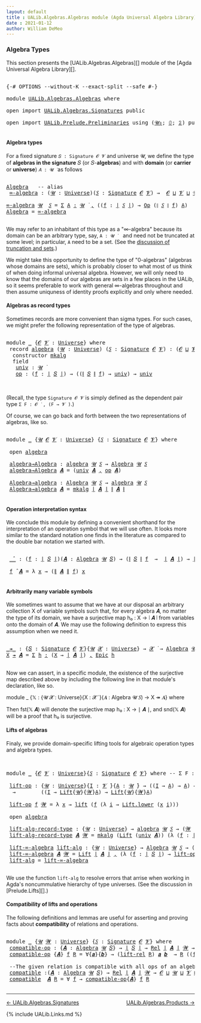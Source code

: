 ```yaml
---
layout: default
title : UALib.Algebras.Algebras module (Agda Universal Algebra Library)
date : 2021-01-12
author: William DeMeo
---
```


### <a id="algebra-types">Algebra Types</a>

This section presents the [UALib.Algebras.Algebras][] module of the [Agda Universal Algebra Library][].

<pre class="Agda">

<a id="302" class="Symbol">{-#</a> <a id="306" class="Keyword">OPTIONS</a> <a id="314" class="Pragma">--without-K</a> <a id="326" class="Pragma">--exact-split</a> <a id="340" class="Pragma">--safe</a> <a id="347" class="Symbol">#-}</a>

<a id="352" class="Keyword">module</a> <a id="359" href="UALib.Algebras.Algebras.html" class="Module">UALib.Algebras.Algebras</a> <a id="383" class="Keyword">where</a>

<a id="390" class="Keyword">open</a> <a id="395" class="Keyword">import</a> <a id="402" href="UALib.Algebras.Signatures.html" class="Module">UALib.Algebras.Signatures</a> <a id="428" class="Keyword">public</a>

<a id="436" class="Keyword">open</a> <a id="441" class="Keyword">import</a> <a id="448" href="UALib.Prelude.Preliminaries.html" class="Module">UALib.Prelude.Preliminaries</a> <a id="476" class="Keyword">using</a> <a id="482" class="Symbol">(</a><a id="483" href="universes.html#504" class="Primitive">𝓤₀</a><a id="485" class="Symbol">;</a> <a id="487" href="MGS-MLTT.html#712" class="Function">𝟘</a><a id="488" class="Symbol">;</a> <a id="490" href="MGS-MLTT.html#2482" class="Function">𝟚</a><a id="491" class="Symbol">)</a> <a id="493" class="Keyword">public</a>

</pre>


#### <a id="algebra-types">Algebra types</a>

For a fixed signature `𝑆 : Signature 𝓞 𝓥` and universe 𝓤, we define the type of **algebras in the signature** 𝑆 (or 𝑆-**algebras**) and with **domain** (or **carrier** or **universe**) `𝐴 : 𝓤 ̇` as follows

<pre class="Agda">

<a id="Algebra"></a><a id="781" href="UALib.Algebras.Algebras.html#781" class="Function">Algebra</a>   <a id="791" class="Comment">-- alias</a>
 <a id="∞-algebra"></a><a id="801" href="UALib.Algebras.Algebras.html#801" class="Function">∞-algebra</a> <a id="811" class="Symbol">:</a> <a id="813" class="Symbol">(</a><a id="814" href="UALib.Algebras.Algebras.html#814" class="Bound">𝓤</a> <a id="816" class="Symbol">:</a> <a id="818" href="universes.html#551" class="Postulate">Universe</a><a id="826" class="Symbol">)(</a><a id="828" href="UALib.Algebras.Algebras.html#828" class="Bound">𝑆</a> <a id="830" class="Symbol">:</a> <a id="832" href="UALib.Algebras.Signatures.html#1419" class="Function">Signature</a> <a id="842" href="universes.html#613" class="Generalizable">𝓞</a> <a id="844" href="universes.html#617" class="Generalizable">𝓥</a><a id="845" class="Symbol">)</a> <a id="847" class="Symbol">→</a>  <a id="850" href="universes.html#613" class="Generalizable">𝓞</a> <a id="852" href="Agda.Primitive.html#636" class="Primitive Operator">⊔</a> <a id="854" href="universes.html#617" class="Generalizable">𝓥</a> <a id="856" href="Agda.Primitive.html#636" class="Primitive Operator">⊔</a> <a id="858" href="UALib.Algebras.Algebras.html#814" class="Bound">𝓤</a> <a id="860" href="universes.html#527" class="Primitive Operator">⁺</a> <a id="862" href="universes.html#758" class="Function Operator">̇</a>

<a id="865" href="UALib.Algebras.Algebras.html#801" class="Function">∞-algebra</a> <a id="875" href="UALib.Algebras.Algebras.html#875" class="Bound">𝓤</a>  <a id="878" href="UALib.Algebras.Algebras.html#878" class="Bound">𝑆</a> <a id="880" class="Symbol">=</a> <a id="882" href="MGS-MLTT.html#3074" class="Function">Σ</a> <a id="884" href="UALib.Algebras.Algebras.html#884" class="Bound">A</a> <a id="886" href="MGS-MLTT.html#3074" class="Function">꞉</a> <a id="888" href="UALib.Algebras.Algebras.html#875" class="Bound">𝓤</a> <a id="890" href="universes.html#758" class="Function Operator">̇</a> <a id="892" href="MGS-MLTT.html#3074" class="Function">,</a> <a id="894" class="Symbol">((</a><a id="896" href="UALib.Algebras.Algebras.html#896" class="Bound">f</a> <a id="898" class="Symbol">:</a> <a id="900" href="UALib.Prelude.Preliminaries.html#11659" class="Function Operator">∣</a> <a id="902" href="UALib.Algebras.Algebras.html#878" class="Bound">𝑆</a> <a id="904" href="UALib.Prelude.Preliminaries.html#11659" class="Function Operator">∣</a><a id="905" class="Symbol">)</a> <a id="907" class="Symbol">→</a> <a id="909" href="UALib.Algebras.Signatures.html#787" class="Function">Op</a> <a id="912" class="Symbol">(</a><a id="913" href="UALib.Prelude.Preliminaries.html#11740" class="Function Operator">∥</a> <a id="915" href="UALib.Algebras.Algebras.html#878" class="Bound">𝑆</a> <a id="917" href="UALib.Prelude.Preliminaries.html#11740" class="Function Operator">∥</a> <a id="919" href="UALib.Algebras.Algebras.html#896" class="Bound">f</a><a id="920" class="Symbol">)</a> <a id="922" href="UALib.Algebras.Algebras.html#884" class="Bound">A</a><a id="923" class="Symbol">)</a>
<a id="925" href="UALib.Algebras.Algebras.html#781" class="Function">Algebra</a> <a id="933" class="Symbol">=</a> <a id="935" href="UALib.Algebras.Algebras.html#801" class="Function">∞-algebra</a>

</pre>

We may refer to an inhabitant of this type as a "∞-algebra" because its domain can be an arbitrary type, say, `A : 𝓤 ̇` &nbsp;&nbsp; and need not be truncated at some level; in particular, `A` need to be a set. (See the [discussion of truncation and sets](UALib.Prelude.Preliminaries.html#truncation).)

We might take this opportunity to define the type of "0-algebras" (algebras whose domains are sets), which is probably closer to what most of us think of when doing informal universal algebra.  However, we will only need to know that the domains of our algebras are sets in a few places in the UALib, so it seems preferable to work with general ∞-algebras throughout and then assume uniquness of identity proofs explicitly and only where needed.




#### <a id="algebras-as-record-types">Algebras as record types</a>

Sometimes records are more convenient than sigma types. For such cases, we might prefer the following representation of the type of algebras.

<pre class="Agda">

<a id="1937" class="Keyword">module</a> <a id="1944" href="UALib.Algebras.Algebras.html#1944" class="Module">_</a> <a id="1946" class="Symbol">{</a><a id="1947" href="UALib.Algebras.Algebras.html#1947" class="Bound">𝓞</a> <a id="1949" href="UALib.Algebras.Algebras.html#1949" class="Bound">𝓥</a> <a id="1951" class="Symbol">:</a> <a id="1953" href="universes.html#551" class="Postulate">Universe</a><a id="1961" class="Symbol">}</a> <a id="1963" class="Keyword">where</a>
 <a id="1970" class="Keyword">record</a> <a id="1977" href="UALib.Algebras.Algebras.html#1977" class="Record">algebra</a> <a id="1985" class="Symbol">(</a><a id="1986" href="UALib.Algebras.Algebras.html#1986" class="Bound">𝓤</a> <a id="1988" class="Symbol">:</a> <a id="1990" href="universes.html#551" class="Postulate">Universe</a><a id="1998" class="Symbol">)</a> <a id="2000" class="Symbol">(</a><a id="2001" href="UALib.Algebras.Algebras.html#2001" class="Bound">𝑆</a> <a id="2003" class="Symbol">:</a> <a id="2005" href="UALib.Algebras.Signatures.html#1419" class="Function">Signature</a> <a id="2015" href="UALib.Algebras.Algebras.html#1947" class="Bound">𝓞</a> <a id="2017" href="UALib.Algebras.Algebras.html#1949" class="Bound">𝓥</a><a id="2018" class="Symbol">)</a> <a id="2020" class="Symbol">:</a> <a id="2022" class="Symbol">(</a><a id="2023" href="UALib.Algebras.Algebras.html#1947" class="Bound">𝓞</a> <a id="2025" href="Agda.Primitive.html#636" class="Primitive Operator">⊔</a> <a id="2027" href="UALib.Algebras.Algebras.html#1949" class="Bound">𝓥</a> <a id="2029" href="Agda.Primitive.html#636" class="Primitive Operator">⊔</a> <a id="2031" href="UALib.Algebras.Algebras.html#1986" class="Bound">𝓤</a><a id="2032" class="Symbol">)</a> <a id="2034" href="universes.html#527" class="Primitive Operator">⁺</a> <a id="2036" href="universes.html#758" class="Function Operator">̇</a> <a id="2038" class="Keyword">where</a>
  <a id="2046" class="Keyword">constructor</a> <a id="2058" href="UALib.Algebras.Algebras.html#2058" class="InductiveConstructor">mkalg</a>
  <a id="2066" class="Keyword">field</a>
   <a id="2075" href="UALib.Algebras.Algebras.html#2075" class="Field">univ</a> <a id="2080" class="Symbol">:</a> <a id="2082" href="UALib.Algebras.Algebras.html#1986" class="Bound">𝓤</a> <a id="2084" href="universes.html#758" class="Function Operator">̇</a>
   <a id="2089" href="UALib.Algebras.Algebras.html#2089" class="Field">op</a> <a id="2092" class="Symbol">:</a> <a id="2094" class="Symbol">(</a><a id="2095" href="UALib.Algebras.Algebras.html#2095" class="Bound">f</a> <a id="2097" class="Symbol">:</a> <a id="2099" href="UALib.Prelude.Preliminaries.html#11659" class="Function Operator">∣</a> <a id="2101" href="UALib.Algebras.Algebras.html#2001" class="Bound">𝑆</a> <a id="2103" href="UALib.Prelude.Preliminaries.html#11659" class="Function Operator">∣</a><a id="2104" class="Symbol">)</a> <a id="2106" class="Symbol">→</a> <a id="2108" class="Symbol">((</a><a id="2110" href="UALib.Prelude.Preliminaries.html#11740" class="Function Operator">∥</a> <a id="2112" href="UALib.Algebras.Algebras.html#2001" class="Bound">𝑆</a> <a id="2114" href="UALib.Prelude.Preliminaries.html#11740" class="Function Operator">∥</a> <a id="2116" href="UALib.Algebras.Algebras.html#2095" class="Bound">f</a><a id="2117" class="Symbol">)</a> <a id="2119" class="Symbol">→</a> <a id="2121" href="UALib.Algebras.Algebras.html#2075" class="Field">univ</a><a id="2125" class="Symbol">)</a> <a id="2127" class="Symbol">→</a> <a id="2129" href="UALib.Algebras.Algebras.html#2075" class="Field">univ</a>


</pre>

(Recall, the type `Signature 𝓞 𝓥` is simply defined as the dependent pair type `Σ F ꞉ 𝓞 ̇ , (F → 𝓥 ̇)`.)

Of course, we can go back and forth between the two representations of algebras, like so.

<pre class="Agda">

<a id="2359" class="Keyword">module</a> <a id="2366" href="UALib.Algebras.Algebras.html#2366" class="Module">_</a> <a id="2368" class="Symbol">{</a><a id="2369" href="UALib.Algebras.Algebras.html#2369" class="Bound">𝓤</a> <a id="2371" href="UALib.Algebras.Algebras.html#2371" class="Bound">𝓞</a> <a id="2373" href="UALib.Algebras.Algebras.html#2373" class="Bound">𝓥</a> <a id="2375" class="Symbol">:</a> <a id="2377" href="universes.html#551" class="Postulate">Universe</a><a id="2385" class="Symbol">}</a> <a id="2387" class="Symbol">{</a><a id="2388" href="UALib.Algebras.Algebras.html#2388" class="Bound">𝑆</a> <a id="2390" class="Symbol">:</a> <a id="2392" href="UALib.Algebras.Signatures.html#1419" class="Function">Signature</a> <a id="2402" href="UALib.Algebras.Algebras.html#2371" class="Bound">𝓞</a> <a id="2404" href="UALib.Algebras.Algebras.html#2373" class="Bound">𝓥</a><a id="2405" class="Symbol">}</a> <a id="2407" class="Keyword">where</a>

 <a id="2415" class="Keyword">open</a> <a id="2420" href="UALib.Algebras.Algebras.html#1977" class="Module">algebra</a>

 <a id="2430" href="UALib.Algebras.Algebras.html#2430" class="Function">algebra→Algebra</a> <a id="2446" class="Symbol">:</a> <a id="2448" href="UALib.Algebras.Algebras.html#1977" class="Record">algebra</a> <a id="2456" href="UALib.Algebras.Algebras.html#2369" class="Bound">𝓤</a> <a id="2458" href="UALib.Algebras.Algebras.html#2388" class="Bound">𝑆</a> <a id="2460" class="Symbol">→</a> <a id="2462" href="UALib.Algebras.Algebras.html#781" class="Function">Algebra</a> <a id="2470" href="UALib.Algebras.Algebras.html#2369" class="Bound">𝓤</a> <a id="2472" href="UALib.Algebras.Algebras.html#2388" class="Bound">𝑆</a>
 <a id="2475" href="UALib.Algebras.Algebras.html#2430" class="Function">algebra→Algebra</a> <a id="2491" href="UALib.Algebras.Algebras.html#2491" class="Bound">𝑨</a> <a id="2493" class="Symbol">=</a> <a id="2495" class="Symbol">(</a><a id="2496" href="UALib.Algebras.Algebras.html#2075" class="Field">univ</a> <a id="2501" href="UALib.Algebras.Algebras.html#2491" class="Bound">𝑨</a> <a id="2503" href="MGS-MLTT.html#2929" class="InductiveConstructor Operator">,</a> <a id="2505" href="UALib.Algebras.Algebras.html#2089" class="Field">op</a> <a id="2508" href="UALib.Algebras.Algebras.html#2491" class="Bound">𝑨</a><a id="2509" class="Symbol">)</a>

 <a id="2513" href="UALib.Algebras.Algebras.html#2513" class="Function">Algebra→algebra</a> <a id="2529" class="Symbol">:</a> <a id="2531" href="UALib.Algebras.Algebras.html#781" class="Function">Algebra</a> <a id="2539" href="UALib.Algebras.Algebras.html#2369" class="Bound">𝓤</a> <a id="2541" href="UALib.Algebras.Algebras.html#2388" class="Bound">𝑆</a> <a id="2543" class="Symbol">→</a> <a id="2545" href="UALib.Algebras.Algebras.html#1977" class="Record">algebra</a> <a id="2553" href="UALib.Algebras.Algebras.html#2369" class="Bound">𝓤</a> <a id="2555" href="UALib.Algebras.Algebras.html#2388" class="Bound">𝑆</a>
 <a id="2558" href="UALib.Algebras.Algebras.html#2513" class="Function">Algebra→algebra</a> <a id="2574" href="UALib.Algebras.Algebras.html#2574" class="Bound">𝑨</a> <a id="2576" class="Symbol">=</a> <a id="2578" href="UALib.Algebras.Algebras.html#2058" class="InductiveConstructor">mkalg</a> <a id="2584" href="UALib.Prelude.Preliminaries.html#11659" class="Function Operator">∣</a> <a id="2586" href="UALib.Algebras.Algebras.html#2574" class="Bound">𝑨</a> <a id="2588" href="UALib.Prelude.Preliminaries.html#11659" class="Function Operator">∣</a> <a id="2590" href="UALib.Prelude.Preliminaries.html#11740" class="Function Operator">∥</a> <a id="2592" href="UALib.Algebras.Algebras.html#2574" class="Bound">𝑨</a> <a id="2594" href="UALib.Prelude.Preliminaries.html#11740" class="Function Operator">∥</a>

</pre>




#### <a id="operation-interpretation-syntax">Operation interpretation syntax</a>

We conclude this module by defining a convenient shorthand for the interpretation of an operation symbol that we will use often.  It looks more similar to the standard notation one finds in the literature as compared to the double bar notation we started with.

<pre class="Agda">

 <a id="2971" href="UALib.Algebras.Algebras.html#2971" class="Function Operator">_̂_</a> <a id="2975" class="Symbol">:</a> <a id="2977" class="Symbol">(</a><a id="2978" href="UALib.Algebras.Algebras.html#2978" class="Bound">f</a> <a id="2980" class="Symbol">:</a> <a id="2982" href="UALib.Prelude.Preliminaries.html#11659" class="Function Operator">∣</a> <a id="2984" href="UALib.Algebras.Algebras.html#2388" class="Bound">𝑆</a> <a id="2986" href="UALib.Prelude.Preliminaries.html#11659" class="Function Operator">∣</a><a id="2987" class="Symbol">)(</a><a id="2989" href="UALib.Algebras.Algebras.html#2989" class="Bound">𝑨</a> <a id="2991" class="Symbol">:</a> <a id="2993" href="UALib.Algebras.Algebras.html#781" class="Function">Algebra</a> <a id="3001" href="UALib.Algebras.Algebras.html#2369" class="Bound">𝓤</a> <a id="3003" href="UALib.Algebras.Algebras.html#2388" class="Bound">𝑆</a><a id="3004" class="Symbol">)</a> <a id="3006" class="Symbol">→</a> <a id="3008" class="Symbol">(</a><a id="3009" href="UALib.Prelude.Preliminaries.html#11740" class="Function Operator">∥</a> <a id="3011" href="UALib.Algebras.Algebras.html#2388" class="Bound">𝑆</a> <a id="3013" href="UALib.Prelude.Preliminaries.html#11740" class="Function Operator">∥</a> <a id="3015" href="UALib.Algebras.Algebras.html#2978" class="Bound">f</a>  <a id="3018" class="Symbol">→</a>  <a id="3021" href="UALib.Prelude.Preliminaries.html#11659" class="Function Operator">∣</a> <a id="3023" href="UALib.Algebras.Algebras.html#2989" class="Bound">𝑨</a> <a id="3025" href="UALib.Prelude.Preliminaries.html#11659" class="Function Operator">∣</a><a id="3026" class="Symbol">)</a> <a id="3028" class="Symbol">→</a> <a id="3030" href="UALib.Prelude.Preliminaries.html#11659" class="Function Operator">∣</a> <a id="3032" href="UALib.Algebras.Algebras.html#2989" class="Bound">𝑨</a> <a id="3034" href="UALib.Prelude.Preliminaries.html#11659" class="Function Operator">∣</a>

 <a id="3038" href="UALib.Algebras.Algebras.html#3038" class="Bound">f</a> <a id="3040" href="UALib.Algebras.Algebras.html#2971" class="Function Operator">̂</a> <a id="3042" href="UALib.Algebras.Algebras.html#3042" class="Bound">𝑨</a> <a id="3044" class="Symbol">=</a> <a id="3046" class="Symbol">λ</a> <a id="3048" href="UALib.Algebras.Algebras.html#3048" class="Bound">x</a> <a id="3050" class="Symbol">→</a> <a id="3052" class="Symbol">(</a><a id="3053" href="UALib.Prelude.Preliminaries.html#11740" class="Function Operator">∥</a> <a id="3055" href="UALib.Algebras.Algebras.html#3042" class="Bound">𝑨</a> <a id="3057" href="UALib.Prelude.Preliminaries.html#11740" class="Function Operator">∥</a> <a id="3059" href="UALib.Algebras.Algebras.html#3038" class="Bound">f</a><a id="3060" class="Symbol">)</a> <a id="3062" href="UALib.Algebras.Algebras.html#3048" class="Bound">x</a>

</pre>




#### <a id="arbitrarily-many-variable-symbols">Arbitrarily many variable symbols</a>

We sometimes want to assume that we have at our disposal an arbitrary collection X of variable symbols such that, for every algebra 𝑨, no matter the type of its domain, we have a surjective map h₀ : X → ∣ 𝑨 ∣ from variables onto the domain of 𝑨.  We may use the following definition to express this assumption when we need it.

<pre class="Agda">

<a id="_↠_"></a><a id="3508" href="UALib.Algebras.Algebras.html#3508" class="Function Operator">_↠_</a> <a id="3512" class="Symbol">:</a> <a id="3514" class="Symbol">{</a><a id="3515" href="UALib.Algebras.Algebras.html#3515" class="Bound">𝑆</a> <a id="3517" class="Symbol">:</a> <a id="3519" href="UALib.Algebras.Signatures.html#1419" class="Function">Signature</a> <a id="3529" href="universes.html#613" class="Generalizable">𝓞</a> <a id="3531" href="universes.html#617" class="Generalizable">𝓥</a><a id="3532" class="Symbol">}{</a><a id="3534" href="UALib.Algebras.Algebras.html#3534" class="Bound">𝓤</a> <a id="3536" href="UALib.Algebras.Algebras.html#3536" class="Bound">𝓧</a> <a id="3538" class="Symbol">:</a> <a id="3540" href="universes.html#551" class="Postulate">Universe</a><a id="3548" class="Symbol">}</a> <a id="3550" class="Symbol">→</a> <a id="3552" href="UALib.Algebras.Algebras.html#3536" class="Bound">𝓧</a> <a id="3554" href="universes.html#758" class="Function Operator">̇</a> <a id="3556" class="Symbol">→</a> <a id="3558" href="UALib.Algebras.Algebras.html#781" class="Function">Algebra</a> <a id="3566" href="UALib.Algebras.Algebras.html#3534" class="Bound">𝓤</a> <a id="3568" href="UALib.Algebras.Algebras.html#3515" class="Bound">𝑆</a> <a id="3570" class="Symbol">→</a> <a id="3572" href="UALib.Algebras.Algebras.html#3536" class="Bound">𝓧</a> <a id="3574" href="Agda.Primitive.html#636" class="Primitive Operator">⊔</a> <a id="3576" href="UALib.Algebras.Algebras.html#3534" class="Bound">𝓤</a> <a id="3578" href="universes.html#758" class="Function Operator">̇</a>
<a id="3580" href="UALib.Algebras.Algebras.html#3580" class="Bound">X</a> <a id="3582" href="UALib.Algebras.Algebras.html#3508" class="Function Operator">↠</a> <a id="3584" href="UALib.Algebras.Algebras.html#3584" class="Bound">𝑨</a> <a id="3586" class="Symbol">=</a> <a id="3588" href="MGS-MLTT.html#3074" class="Function">Σ</a> <a id="3590" href="UALib.Algebras.Algebras.html#3590" class="Bound">h</a> <a id="3592" href="MGS-MLTT.html#3074" class="Function">꞉</a> <a id="3594" class="Symbol">(</a><a id="3595" href="UALib.Algebras.Algebras.html#3580" class="Bound">X</a> <a id="3597" class="Symbol">→</a> <a id="3599" href="UALib.Prelude.Preliminaries.html#11659" class="Function Operator">∣</a> <a id="3601" href="UALib.Algebras.Algebras.html#3584" class="Bound">𝑨</a> <a id="3603" href="UALib.Prelude.Preliminaries.html#11659" class="Function Operator">∣</a><a id="3604" class="Symbol">)</a> <a id="3606" href="MGS-MLTT.html#3074" class="Function">,</a> <a id="3608" href="UALib.Prelude.Inverses.html#2353" class="Function">Epic</a> <a id="3613" href="UALib.Algebras.Algebras.html#3590" class="Bound">h</a>

</pre>

Now we can assert, in a specific module, the existence of the surjective map described above by including the following line in that module's declaration, like so.

module _ {𝕏 : {𝓤 𝓧 : Universe}{X : 𝓧 ̇ }(𝑨 : Algebra 𝓤 𝑆) → X ↠ 𝑨} where

Then fst(𝕏 𝑨) will denote the surjective map h₀ : X → ∣ 𝑨 ∣, and snd(𝕏 𝑨) will be a proof that h₀ is surjective.




#### <a id="lifts-of-algebras">Lifts of algebras</a>

Finaly, we provide domain-specific lifting tools for algebraic operation types and algebra types.
<pre class="Agda">


<a id="4151" class="Keyword">module</a> <a id="4158" href="UALib.Algebras.Algebras.html#4158" class="Module">_</a> <a id="4160" class="Symbol">{</a><a id="4161" href="UALib.Algebras.Algebras.html#4161" class="Bound">𝓞</a> <a id="4163" href="UALib.Algebras.Algebras.html#4163" class="Bound">𝓥</a> <a id="4165" class="Symbol">:</a> <a id="4167" href="universes.html#551" class="Postulate">Universe</a><a id="4175" class="Symbol">}{</a><a id="4177" href="UALib.Algebras.Algebras.html#4177" class="Bound">𝑆</a> <a id="4179" class="Symbol">:</a> <a id="4181" href="UALib.Algebras.Signatures.html#1419" class="Function">Signature</a> <a id="4191" href="UALib.Algebras.Algebras.html#4161" class="Bound">𝓞</a> <a id="4193" href="UALib.Algebras.Algebras.html#4163" class="Bound">𝓥</a><a id="4194" class="Symbol">}</a> <a id="4196" class="Keyword">where</a> <a id="4202" class="Comment">-- Σ F ꞉ 𝓞 ̇ , ( F → 𝓥 ̇)} where</a>

 <a id="4237" href="UALib.Algebras.Algebras.html#4237" class="Function">lift-op</a> <a id="4245" class="Symbol">:</a> <a id="4247" class="Symbol">{</a><a id="4248" href="UALib.Algebras.Algebras.html#4248" class="Bound">𝓤</a> <a id="4250" class="Symbol">:</a> <a id="4252" href="universes.html#551" class="Postulate">Universe</a><a id="4260" class="Symbol">}{</a><a id="4262" href="UALib.Algebras.Algebras.html#4262" class="Bound">I</a> <a id="4264" class="Symbol">:</a> <a id="4266" href="UALib.Algebras.Algebras.html#4163" class="Bound">𝓥</a> <a id="4268" href="universes.html#758" class="Function Operator">̇</a><a id="4269" class="Symbol">}{</a><a id="4271" href="UALib.Algebras.Algebras.html#4271" class="Bound">A</a> <a id="4273" class="Symbol">:</a> <a id="4275" href="UALib.Algebras.Algebras.html#4248" class="Bound">𝓤</a> <a id="4277" href="universes.html#758" class="Function Operator">̇</a><a id="4278" class="Symbol">}</a> <a id="4280" class="Symbol">→</a> <a id="4282" class="Symbol">((</a><a id="4284" href="UALib.Algebras.Algebras.html#4262" class="Bound">I</a> <a id="4286" class="Symbol">→</a> <a id="4288" href="UALib.Algebras.Algebras.html#4271" class="Bound">A</a><a id="4289" class="Symbol">)</a> <a id="4291" class="Symbol">→</a> <a id="4293" href="UALib.Algebras.Algebras.html#4271" class="Bound">A</a><a id="4294" class="Symbol">)</a> <a id="4296" class="Symbol">→</a> <a id="4298" class="Symbol">(</a><a id="4299" href="UALib.Algebras.Algebras.html#4299" class="Bound">𝓦</a> <a id="4301" class="Symbol">:</a> <a id="4303" href="universes.html#551" class="Postulate">Universe</a><a id="4311" class="Symbol">)</a>
  <a id="4315" class="Symbol">→</a>        <a id="4324" class="Symbol">((</a><a id="4326" href="UALib.Algebras.Algebras.html#4262" class="Bound">I</a> <a id="4328" class="Symbol">→</a> <a id="4330" href="UALib.Prelude.Lifts.html#2430" class="Record">Lift</a><a id="4334" class="Symbol">{</a><a id="4335" href="UALib.Algebras.Algebras.html#4248" class="Bound">𝓤</a><a id="4336" class="Symbol">}{</a><a id="4338" href="UALib.Algebras.Algebras.html#4299" class="Bound">𝓦</a><a id="4339" class="Symbol">}</a><a id="4340" href="UALib.Algebras.Algebras.html#4271" class="Bound">A</a><a id="4341" class="Symbol">)</a> <a id="4343" class="Symbol">→</a> <a id="4345" href="UALib.Prelude.Lifts.html#2430" class="Record">Lift</a><a id="4349" class="Symbol">{</a><a id="4350" href="UALib.Algebras.Algebras.html#4248" class="Bound">𝓤</a><a id="4351" class="Symbol">}{</a><a id="4353" href="UALib.Algebras.Algebras.html#4299" class="Bound">𝓦</a><a id="4354" class="Symbol">}</a><a id="4355" href="UALib.Algebras.Algebras.html#4271" class="Bound">A</a><a id="4356" class="Symbol">)</a>

 <a id="4360" href="UALib.Algebras.Algebras.html#4237" class="Function">lift-op</a> <a id="4368" href="UALib.Algebras.Algebras.html#4368" class="Bound">f</a> <a id="4370" href="UALib.Algebras.Algebras.html#4370" class="Bound">𝓦</a> <a id="4372" class="Symbol">=</a> <a id="4374" class="Symbol">λ</a> <a id="4376" href="UALib.Algebras.Algebras.html#4376" class="Bound">x</a> <a id="4378" class="Symbol">→</a> <a id="4380" href="UALib.Prelude.Lifts.html#2492" class="InductiveConstructor">lift</a> <a id="4385" class="Symbol">(</a><a id="4386" href="UALib.Algebras.Algebras.html#4368" class="Bound">f</a> <a id="4388" class="Symbol">(λ</a> <a id="4391" href="UALib.Algebras.Algebras.html#4391" class="Bound">i</a> <a id="4393" class="Symbol">→</a> <a id="4395" href="UALib.Prelude.Lifts.html#2504" class="Field">Lift.lower</a> <a id="4406" class="Symbol">(</a><a id="4407" href="UALib.Algebras.Algebras.html#4376" class="Bound">x</a> <a id="4409" href="UALib.Algebras.Algebras.html#4391" class="Bound">i</a><a id="4410" class="Symbol">)))</a>

 <a id="4416" class="Keyword">open</a> <a id="4421" href="UALib.Algebras.Algebras.html#1977" class="Module">algebra</a>

 <a id="4431" href="UALib.Algebras.Algebras.html#4431" class="Function">lift-alg-record-type</a> <a id="4452" class="Symbol">:</a> <a id="4454" class="Symbol">{</a><a id="4455" href="UALib.Algebras.Algebras.html#4455" class="Bound">𝓤</a> <a id="4457" class="Symbol">:</a> <a id="4459" href="universes.html#551" class="Postulate">Universe</a><a id="4467" class="Symbol">}</a> <a id="4469" class="Symbol">→</a> <a id="4471" href="UALib.Algebras.Algebras.html#1977" class="Record">algebra</a> <a id="4479" href="UALib.Algebras.Algebras.html#4455" class="Bound">𝓤</a> <a id="4481" href="UALib.Algebras.Algebras.html#4177" class="Bound">𝑆</a> <a id="4483" class="Symbol">→</a> <a id="4485" class="Symbol">(</a><a id="4486" href="UALib.Algebras.Algebras.html#4486" class="Bound">𝓦</a> <a id="4488" class="Symbol">:</a> <a id="4490" href="universes.html#551" class="Postulate">Universe</a><a id="4498" class="Symbol">)</a> <a id="4500" class="Symbol">→</a> <a id="4502" href="UALib.Algebras.Algebras.html#1977" class="Record">algebra</a> <a id="4510" class="Symbol">(</a><a id="4511" href="UALib.Algebras.Algebras.html#4455" class="Bound">𝓤</a> <a id="4513" href="Agda.Primitive.html#636" class="Primitive Operator">⊔</a> <a id="4515" href="UALib.Algebras.Algebras.html#4486" class="Bound">𝓦</a><a id="4516" class="Symbol">)</a> <a id="4518" href="UALib.Algebras.Algebras.html#4177" class="Bound">𝑆</a>
 <a id="4521" href="UALib.Algebras.Algebras.html#4431" class="Function">lift-alg-record-type</a> <a id="4542" href="UALib.Algebras.Algebras.html#4542" class="Bound">𝑨</a> <a id="4544" href="UALib.Algebras.Algebras.html#4544" class="Bound">𝓦</a> <a id="4546" class="Symbol">=</a> <a id="4548" href="UALib.Algebras.Algebras.html#2058" class="InductiveConstructor">mkalg</a> <a id="4554" class="Symbol">(</a><a id="4555" href="UALib.Prelude.Lifts.html#2430" class="Record">Lift</a> <a id="4560" class="Symbol">(</a><a id="4561" href="UALib.Algebras.Algebras.html#2075" class="Field">univ</a> <a id="4566" href="UALib.Algebras.Algebras.html#4542" class="Bound">𝑨</a><a id="4567" class="Symbol">))</a> <a id="4570" class="Symbol">(λ</a> <a id="4573" class="Symbol">(</a><a id="4574" href="UALib.Algebras.Algebras.html#4574" class="Bound">f</a> <a id="4576" class="Symbol">:</a> <a id="4578" href="UALib.Prelude.Preliminaries.html#11659" class="Function Operator">∣</a> <a id="4580" href="UALib.Algebras.Algebras.html#4177" class="Bound">𝑆</a> <a id="4582" href="UALib.Prelude.Preliminaries.html#11659" class="Function Operator">∣</a><a id="4583" class="Symbol">)</a> <a id="4585" class="Symbol">→</a> <a id="4587" href="UALib.Algebras.Algebras.html#4237" class="Function">lift-op</a> <a id="4595" class="Symbol">((</a><a id="4597" href="UALib.Algebras.Algebras.html#2089" class="Field">op</a> <a id="4600" href="UALib.Algebras.Algebras.html#4542" class="Bound">𝑨</a><a id="4601" class="Symbol">)</a> <a id="4603" href="UALib.Algebras.Algebras.html#4574" class="Bound">f</a><a id="4604" class="Symbol">)</a> <a id="4606" href="UALib.Algebras.Algebras.html#4544" class="Bound">𝓦</a><a id="4607" class="Symbol">)</a>

 <a id="4611" href="UALib.Algebras.Algebras.html#4611" class="Function">lift-∞-algebra</a> <a id="4626" href="UALib.Algebras.Algebras.html#4626" class="Function">lift-alg</a> <a id="4635" class="Symbol">:</a> <a id="4637" class="Symbol">{</a><a id="4638" href="UALib.Algebras.Algebras.html#4638" class="Bound">𝓤</a> <a id="4640" class="Symbol">:</a> <a id="4642" href="universes.html#551" class="Postulate">Universe</a><a id="4650" class="Symbol">}</a> <a id="4652" class="Symbol">→</a> <a id="4654" href="UALib.Algebras.Algebras.html#781" class="Function">Algebra</a> <a id="4662" href="UALib.Algebras.Algebras.html#4638" class="Bound">𝓤</a> <a id="4664" href="UALib.Algebras.Algebras.html#4177" class="Bound">𝑆</a> <a id="4666" class="Symbol">→</a> <a id="4668" class="Symbol">(</a><a id="4669" href="UALib.Algebras.Algebras.html#4669" class="Bound">𝓦</a> <a id="4671" class="Symbol">:</a> <a id="4673" href="universes.html#551" class="Postulate">Universe</a><a id="4681" class="Symbol">)</a> <a id="4683" class="Symbol">→</a> <a id="4685" href="UALib.Algebras.Algebras.html#781" class="Function">Algebra</a> <a id="4693" class="Symbol">(</a><a id="4694" href="UALib.Algebras.Algebras.html#4638" class="Bound">𝓤</a> <a id="4696" href="Agda.Primitive.html#636" class="Primitive Operator">⊔</a> <a id="4698" href="UALib.Algebras.Algebras.html#4669" class="Bound">𝓦</a><a id="4699" class="Symbol">)</a> <a id="4701" href="UALib.Algebras.Algebras.html#4177" class="Bound">𝑆</a>
 <a id="4704" href="UALib.Algebras.Algebras.html#4611" class="Function">lift-∞-algebra</a> <a id="4719" href="UALib.Algebras.Algebras.html#4719" class="Bound">𝑨</a> <a id="4721" href="UALib.Algebras.Algebras.html#4721" class="Bound">𝓦</a> <a id="4723" class="Symbol">=</a> <a id="4725" href="UALib.Prelude.Lifts.html#2430" class="Record">Lift</a> <a id="4730" href="UALib.Prelude.Preliminaries.html#11659" class="Function Operator">∣</a> <a id="4732" href="UALib.Algebras.Algebras.html#4719" class="Bound">𝑨</a> <a id="4734" href="UALib.Prelude.Preliminaries.html#11659" class="Function Operator">∣</a> <a id="4736" href="MGS-MLTT.html#2929" class="InductiveConstructor Operator">,</a> <a id="4738" class="Symbol">(λ</a> <a id="4741" class="Symbol">(</a><a id="4742" href="UALib.Algebras.Algebras.html#4742" class="Bound">f</a> <a id="4744" class="Symbol">:</a> <a id="4746" href="UALib.Prelude.Preliminaries.html#11659" class="Function Operator">∣</a> <a id="4748" href="UALib.Algebras.Algebras.html#4177" class="Bound">𝑆</a> <a id="4750" href="UALib.Prelude.Preliminaries.html#11659" class="Function Operator">∣</a><a id="4751" class="Symbol">)</a> <a id="4753" class="Symbol">→</a> <a id="4755" href="UALib.Algebras.Algebras.html#4237" class="Function">lift-op</a> <a id="4763" class="Symbol">(</a><a id="4764" href="UALib.Prelude.Preliminaries.html#11740" class="Function Operator">∥</a> <a id="4766" href="UALib.Algebras.Algebras.html#4719" class="Bound">𝑨</a> <a id="4768" href="UALib.Prelude.Preliminaries.html#11740" class="Function Operator">∥</a> <a id="4770" href="UALib.Algebras.Algebras.html#4742" class="Bound">f</a><a id="4771" class="Symbol">)</a> <a id="4773" href="UALib.Algebras.Algebras.html#4721" class="Bound">𝓦</a><a id="4774" class="Symbol">)</a>
 <a id="4777" href="UALib.Algebras.Algebras.html#4626" class="Function">lift-alg</a> <a id="4786" class="Symbol">=</a> <a id="4788" href="UALib.Algebras.Algebras.html#4611" class="Function">lift-∞-algebra</a>

</pre>

We use the function `lift-alg` to resolve errors that arrise when working in Agda's noncummulative hierarchy of type universes. (See the discussion in [Prelude.Lifts][].)




#### <a id="compatibility-of-lifts-and-operations">Compatibility of lifts and operations</a>

The following definitions and lemmas are useful for asserting and proving facts about **compatibility** of relations and operations.

<pre class="Agda">

<a id="5233" class="Keyword">module</a> <a id="5240" href="UALib.Algebras.Algebras.html#5240" class="Module">_</a> <a id="5242" class="Symbol">{</a><a id="5243" href="UALib.Algebras.Algebras.html#5243" class="Bound">𝓤</a> <a id="5245" href="UALib.Algebras.Algebras.html#5245" class="Bound">𝓦</a> <a id="5247" class="Symbol">:</a> <a id="5249" href="universes.html#551" class="Postulate">Universe</a><a id="5257" class="Symbol">}</a> <a id="5259" class="Symbol">{</a><a id="5260" href="UALib.Algebras.Algebras.html#5260" class="Bound">𝑆</a> <a id="5262" class="Symbol">:</a> <a id="5264" href="UALib.Algebras.Signatures.html#1419" class="Function">Signature</a> <a id="5274" href="universes.html#613" class="Generalizable">𝓞</a> <a id="5276" href="universes.html#617" class="Generalizable">𝓥</a><a id="5277" class="Symbol">}</a> <a id="5279" class="Keyword">where</a>
 <a id="5286" href="UALib.Algebras.Algebras.html#5286" class="Function">compatible-op</a> <a id="5300" class="Symbol">:</a> <a id="5302" class="Symbol">{</a><a id="5303" href="UALib.Algebras.Algebras.html#5303" class="Bound">𝑨</a> <a id="5305" class="Symbol">:</a> <a id="5307" href="UALib.Algebras.Algebras.html#781" class="Function">Algebra</a> <a id="5315" href="UALib.Algebras.Algebras.html#5243" class="Bound">𝓤</a> <a id="5317" href="UALib.Algebras.Algebras.html#5260" class="Bound">𝑆</a><a id="5318" class="Symbol">}</a> <a id="5320" class="Symbol">→</a> <a id="5322" href="UALib.Prelude.Preliminaries.html#11659" class="Function Operator">∣</a> <a id="5324" href="UALib.Algebras.Algebras.html#5260" class="Bound">𝑆</a> <a id="5326" href="UALib.Prelude.Preliminaries.html#11659" class="Function Operator">∣</a> <a id="5328" class="Symbol">→</a> <a id="5330" href="UALib.Relations.Binary.html#1507" class="Function">Rel</a> <a id="5334" href="UALib.Prelude.Preliminaries.html#11659" class="Function Operator">∣</a> <a id="5336" href="UALib.Algebras.Algebras.html#5303" class="Bound">𝑨</a> <a id="5338" href="UALib.Prelude.Preliminaries.html#11659" class="Function Operator">∣</a> <a id="5340" href="UALib.Algebras.Algebras.html#5245" class="Bound">𝓦</a> <a id="5342" class="Symbol">→</a> <a id="5344" href="UALib.Algebras.Algebras.html#5243" class="Bound">𝓤</a> <a id="5346" href="Agda.Primitive.html#636" class="Primitive Operator">⊔</a> <a id="5348" href="UALib.Algebras.Algebras.html#5276" class="Bound">𝓥</a> <a id="5350" href="Agda.Primitive.html#636" class="Primitive Operator">⊔</a> <a id="5352" href="UALib.Algebras.Algebras.html#5245" class="Bound">𝓦</a> <a id="5354" href="universes.html#758" class="Function Operator">̇</a>
 <a id="5357" href="UALib.Algebras.Algebras.html#5286" class="Function">compatible-op</a> <a id="5371" class="Symbol">{</a><a id="5372" href="UALib.Algebras.Algebras.html#5372" class="Bound">𝑨</a><a id="5373" class="Symbol">}</a> <a id="5375" href="UALib.Algebras.Algebras.html#5375" class="Bound">f</a> <a id="5377" href="UALib.Algebras.Algebras.html#5377" class="Bound">R</a> <a id="5379" class="Symbol">=</a> <a id="5381" class="Symbol">∀{</a><a id="5383" href="UALib.Algebras.Algebras.html#5383" class="Bound">𝒂</a><a id="5384" class="Symbol">}{</a><a id="5386" href="UALib.Algebras.Algebras.html#5386" class="Bound">𝒃</a><a id="5387" class="Symbol">}</a> <a id="5389" class="Symbol">→</a> <a id="5391" class="Symbol">(</a><a id="5392" href="UALib.Relations.Quotients.html#4930" class="Function">lift-rel</a> <a id="5401" href="UALib.Algebras.Algebras.html#5377" class="Bound">R</a><a id="5402" class="Symbol">)</a> <a id="5404" href="UALib.Algebras.Algebras.html#5383" class="Bound">𝒂</a> <a id="5406" href="UALib.Algebras.Algebras.html#5386" class="Bound">𝒃</a>  <a id="5409" class="Symbol">→</a> <a id="5411" href="UALib.Algebras.Algebras.html#5377" class="Bound">R</a> <a id="5413" class="Symbol">((</a><a id="5415" href="UALib.Algebras.Algebras.html#5375" class="Bound">f</a> <a id="5417" href="UALib.Algebras.Algebras.html#2971" class="Function Operator">̂</a> <a id="5419" href="UALib.Algebras.Algebras.html#5372" class="Bound">𝑨</a><a id="5420" class="Symbol">)</a> <a id="5422" href="UALib.Algebras.Algebras.html#5383" class="Bound">𝒂</a><a id="5423" class="Symbol">)</a> <a id="5425" class="Symbol">((</a><a id="5427" href="UALib.Algebras.Algebras.html#5375" class="Bound">f</a> <a id="5429" href="UALib.Algebras.Algebras.html#2971" class="Function Operator">̂</a> <a id="5431" href="UALib.Algebras.Algebras.html#5372" class="Bound">𝑨</a><a id="5432" class="Symbol">)</a> <a id="5434" href="UALib.Algebras.Algebras.html#5386" class="Bound">𝒃</a><a id="5435" class="Symbol">)</a>

 <a id="5439" class="Comment">--The given relation is compatible with all ops of an algebra.</a>
 <a id="5503" href="UALib.Algebras.Algebras.html#5503" class="Function">compatible</a> <a id="5514" class="Symbol">:(</a><a id="5516" href="UALib.Algebras.Algebras.html#5516" class="Bound">𝑨</a> <a id="5518" class="Symbol">:</a> <a id="5520" href="UALib.Algebras.Algebras.html#781" class="Function">Algebra</a> <a id="5528" href="UALib.Algebras.Algebras.html#5243" class="Bound">𝓤</a> <a id="5530" href="UALib.Algebras.Algebras.html#5260" class="Bound">𝑆</a><a id="5531" class="Symbol">)</a> <a id="5533" class="Symbol">→</a> <a id="5535" href="UALib.Relations.Binary.html#1507" class="Function">Rel</a> <a id="5539" href="UALib.Prelude.Preliminaries.html#11659" class="Function Operator">∣</a> <a id="5541" href="UALib.Algebras.Algebras.html#5516" class="Bound">𝑨</a> <a id="5543" href="UALib.Prelude.Preliminaries.html#11659" class="Function Operator">∣</a> <a id="5545" href="UALib.Algebras.Algebras.html#5245" class="Bound">𝓦</a> <a id="5547" class="Symbol">→</a> <a id="5549" href="UALib.Algebras.Algebras.html#5274" class="Bound">𝓞</a> <a id="5551" href="Agda.Primitive.html#636" class="Primitive Operator">⊔</a> <a id="5553" href="UALib.Algebras.Algebras.html#5243" class="Bound">𝓤</a> <a id="5555" href="Agda.Primitive.html#636" class="Primitive Operator">⊔</a> <a id="5557" href="UALib.Algebras.Algebras.html#5276" class="Bound">𝓥</a> <a id="5559" href="Agda.Primitive.html#636" class="Primitive Operator">⊔</a> <a id="5561" href="UALib.Algebras.Algebras.html#5245" class="Bound">𝓦</a> <a id="5563" href="universes.html#758" class="Function Operator">̇</a>
 <a id="5566" href="UALib.Algebras.Algebras.html#5503" class="Function">compatible</a>  <a id="5578" href="UALib.Algebras.Algebras.html#5578" class="Bound">𝑨</a> <a id="5580" href="UALib.Algebras.Algebras.html#5580" class="Bound">R</a> <a id="5582" class="Symbol">=</a> <a id="5584" class="Symbol">∀</a> <a id="5586" href="UALib.Algebras.Algebras.html#5586" class="Bound">f</a> <a id="5588" class="Symbol">→</a> <a id="5590" href="UALib.Algebras.Algebras.html#5286" class="Function">compatible-op</a><a id="5603" class="Symbol">{</a><a id="5604" href="UALib.Algebras.Algebras.html#5578" class="Bound">𝑨</a><a id="5605" class="Symbol">}</a> <a id="5607" href="UALib.Algebras.Algebras.html#5586" class="Bound">f</a> <a id="5609" href="UALib.Algebras.Algebras.html#5580" class="Bound">R</a>

</pre>


--------------------------------------

[← UALib.Algebras.Signatures](UALib.Algebras.Signatures.html)
<span style="float:right;">[UALib.Algebras.Products →](UALib.Algebras.Products.html)</span>


{% include UALib.Links.md %}

